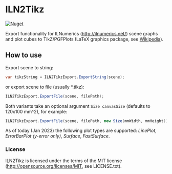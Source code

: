 ILN2Tikz
==========
[![Nuget](https://img.shields.io/nuget/v/ILN2Tikz?style=flat-square&logo=nuget&color=blue)](https://www.nuget.org/packages/ILN2Tikz)

Export functionality for ILNumerics (http://ilnumerics.net/) scene graphs
and plot cubes to TikZ/PGFPlots (LaTeX graphics package, see [Wikipedia](https://en.wikipedia.org/wiki/PGF/TikZ)).

## How to use

Export scene to string:
```csharp
var tikzString = ILN2TikzExport.ExportString(scene);
```
or export scene to file (usually *.tikz):
```csharp
ILN2TikzExport.ExportFile(scene, filePath);
```

Both variants take an optional argument ```Size canvasSize``` (defaults to 120x100 mm^2), for example:
```csharp
ILN2TikzExport.ExportFile(scene, filePath, new Size(mmWidth, mmHeight));
```

As of today (Jan 2023) the following plot types are supported: _LinePlot_, _ErrorBarPlot (y-error only)_, _Surface_, _FastSurface_.

### License
ILN2Tikz is licensed under the terms of the MIT license (<http://opensource.org/licenses/MIT>, see LICENSE.txt).
